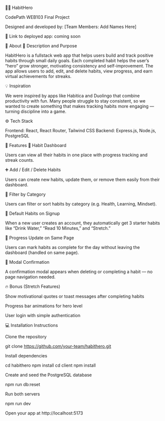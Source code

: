 🦸‍♂️ HabitHero

CodePath WEB103 Final Project

Designed and developed by: [Team Members: Add Names Here]

🔗 Link to deployed app: coming soon

🧩 About
📝 Description and Purpose

HabitHero is a fullstack web app that helps users build and track positive habits through small daily goals. Each completed habit helps the user’s “hero” grow stronger, motivating consistency and self-improvement. The app allows users to add, edit, and delete habits, view progress, and earn virtual achievements for streaks.

💡 Inspiration

We were inspired by apps like Habitica and Duolingo that combine productivity with fun. Many people struggle to stay consistent, so we wanted to create something that makes tracking habits more engaging — turning discipline into a game.

⚙️ Tech Stack

Frontend: React, React Router, Tailwind CSS
Backend: Express.js, Node.js, PostgreSQL

🌟 Features
🧠 Habit Dashboard

Users can view all their habits in one place with progress tracking and streak counts.

➕ Add / Edit / Delete Habits

Users can create new habits, update them, or remove them easily from their dashboard.

🧭 Filter by Category

Users can filter or sort habits by category (e.g. Health, Learning, Mindset).

🦸 Default Habits on Signup

When a new user creates an account, they automatically get 3 starter habits like “Drink Water,” “Read 10 Minutes,” and “Stretch.”

🔄 Progress Update on Same Page

Users can mark habits as complete for the day without leaving the dashboard (handled on same page).

💬 Modal Confirmation

A confirmation modal appears when deleting or completing a habit — no page navigation needed.

🔥 Bonus (Stretch Features)

Show motivational quotes or toast messages after completing habits

Progress bar animations for hero level

User login with simple authentication

💻 Installation Instructions

Clone the repository

git clone https://github.com/your-team/habithero.git


Install dependencies

cd habithero
npm install
cd client
npm install


Create and seed the PostgreSQL database

npm run db:reset


Run both servers

npm run dev


Open your app at http://localhost:5173
